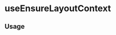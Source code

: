 <!--
!!!! Autogenerated File !!!!
This file was created by @livekit/components-docs-gen and should not be changed manually.
The contents of this file can be replaced at any time which would lead to the loss of all manual changes.
-->

# useEnsureLayoutContext

## Usage

<!--USAGE_INSERT_MARKER->


## Props

| Name | Type | Default | Description |
| --- | --- | --- | --- |
| pin | `PinContextType` |  |  |
| widget | `ChatContextType` |  |  |

